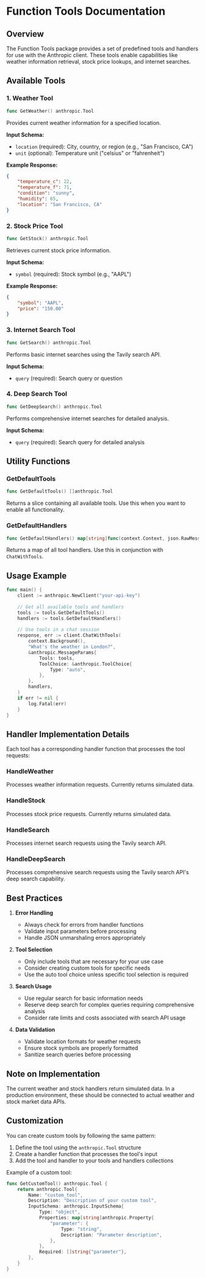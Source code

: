 # Function Tools Documentation

## Overview
The Function Tools package provides a set of predefined tools and handlers for use with the Anthropic client. These tools enable capabilities like weather information retrieval, stock price lookups, and internet searches.

## Available Tools

### 1. Weather Tool
```go
func GetWeather() anthropic.Tool
```
Provides current weather information for a specified location.

**Input Schema:**
- `location` (required): City, country, or region (e.g., "San Francisco, CA")
- `unit` (optional): Temperature unit ("celsius" or "fahrenheit")

**Example Response:**
```json
{
    "temperature_c": 22,
    "temperature_f": 71,
    "condition": "sunny",
    "humidity": 65,
    "location": "San Francisco, CA"
}
```

### 2. Stock Price Tool
```go
func GetStock() anthropic.Tool
```
Retrieves current stock price information.

**Input Schema:**
- `symbol` (required): Stock symbol (e.g., "AAPL")

**Example Response:**
```json
{
    "symbol": "AAPL",
    "price": "150.00"
}
```

### 3. Internet Search Tool
```go
func GetSearch() anthropic.Tool
```
Performs basic internet searches using the Tavily search API.

**Input Schema:**
- `query` (required): Search query or question

### 4. Deep Search Tool
```go
func GetDeepSearch() anthropic.Tool
```
Performs comprehensive internet searches for detailed analysis.

**Input Schema:**
- `query` (required): Search query for detailed analysis

## Utility Functions

### GetDefaultTools
```go
func GetDefaultTools() []anthropic.Tool
```
Returns a slice containing all available tools. Use this when you want to enable all functionality.

### GetDefaultHandlers
```go
func GetDefaultHandlers() map[string]func(context.Context, json.RawMessage) (string, error)
```
Returns a map of all tool handlers. Use this in conjunction with `ChatWithTools`.

## Usage Example

```go
func main() {
    client := anthropic.NewClient("your-api-key")
    
    // Get all available tools and handlers
    tools := tools.GetDefaultTools()
    handlers := tools.GetDefaultHandlers()
    
    // Use tools in a chat session
    response, err := client.ChatWithTools(
        context.Background(),
        "What's the weather in London?",
        &anthropic.MessageParams{
            Tools: tools,
            ToolChoice: &anthropic.ToolChoice{
                Type: "auto",
            },
        },
        handlers,
    )
    if err != nil {
        log.Fatal(err)
    }
}
```

## Handler Implementation Details

Each tool has a corresponding handler function that processes the tool requests:

### HandleWeather
Processes weather information requests. Currently returns simulated data.

### HandleStock
Processes stock price requests. Currently returns simulated data.

### HandleSearch
Processes internet search requests using the Tavily search API.

### HandleDeepSearch
Processes comprehensive search requests using the Tavily search API's deep search capability.

## Best Practices

1. **Error Handling**
   - Always check for errors from handler functions
   - Validate input parameters before processing
   - Handle JSON unmarshaling errors appropriately

2. **Tool Selection**
   - Only include tools that are necessary for your use case
   - Consider creating custom tools for specific needs
   - Use the auto tool choice unless specific tool selection is required

3. **Search Usage**
   - Use regular search for basic information needs
   - Reserve deep search for complex queries requiring comprehensive analysis
   - Consider rate limits and costs associated with search API usage

4. **Data Validation**
   - Validate location formats for weather requests
   - Ensure stock symbols are properly formatted
   - Sanitize search queries before processing

## Note on Implementation
The current weather and stock handlers return simulated data. In a production environment, these should be connected to actual weather and stock market data APIs.

## Customization
You can create custom tools by following the same pattern:
1. Define the tool using the `anthropic.Tool` structure
2. Create a handler function that processes the tool's input
3. Add the tool and handler to your tools and handlers collections

Example of a custom tool:
```go
func GetCustomTool() anthropic.Tool {
    return anthropic.Tool{
        Name: "custom_tool",
        Description: "Description of your custom tool",
        InputSchema: anthropic.InputSchema{
            Type: "object",
            Properties: map[string]anthropic.Property{
                "parameter": {
                    Type: "string",
                    Description: "Parameter description",
                },
            },
            Required: []string{"parameter"},
        },
    }
}
```
